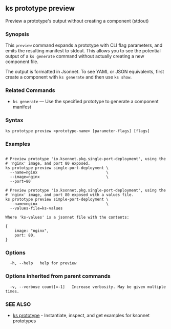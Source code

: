 ## ks prototype preview

Preview a prototype's output without creating a component (stdout)

### Synopsis


This `preview` command expands a prototype with CLI flag parameters, and
emits the resulting manifest to stdout. This allows you to see the potential
output of a `ks generate` command without actually creating a new component file.

The output is formatted in Jsonnet. To see YAML or JSON equivalents, first create
a component with `ks generate` and then use `ks show`.

### Related Commands

* `ks generate` — Use the specified prototype to generate a component manifest

### Syntax


```
ks prototype preview <prototype-name> [parameter-flags] [flags]
```

### Examples

```

# Preview prototype 'io.ksonnet.pkg.single-port-deployment', using the
# 'nginx' image, and port 80 exposed.
ks prototype preview single-port-deployment \
  --name=nginx                              \
  --image=nginx                             \
  --port=80

# Preview prototype 'io.ksonnet.pkg.single-port-deployment', using the
# 'nginx' image, and port 80 exposed with a values file.
ks prototype preview simple-port-deployment \
  --name=nginx                              \
  --values-file=ks-values

Where 'ks-values' is a jsonnet file with the contents:

{
	image: "nginx",
	port: 80,
}

```

### Options

```
  -h, --help   help for preview
```

### Options inherited from parent commands

```
  -v, --verbose count[=-1]   Increase verbosity. May be given multiple times.
```

### SEE ALSO

* [ks prototype](ks_prototype.md)	 - Instantiate, inspect, and get examples for ksonnet prototypes

